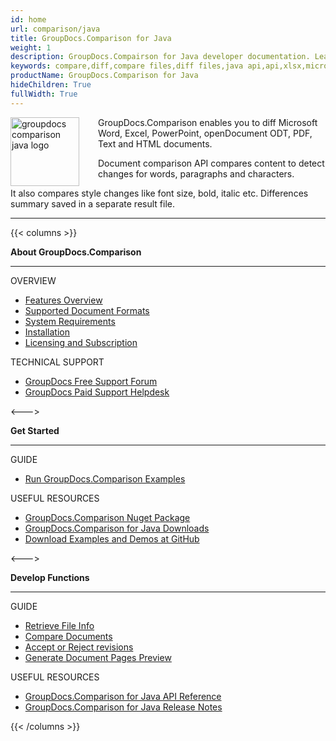 ```yaml
---
id: home
url: comparison/java
title: GroupDocs.Comparison for Java
weight: 1
description: GroupDocs.Compairson for Java developer documentation. Learn how to diff docx, pptx, and pdf files using Java.
keywords: compare,diff,compare files,diff files,java api,api,xlsx,microsoft word,docx,pptx,pdf,java
productName: GroupDocs.Comparison for Java
hideChildren: True
fullWidth: True
---
```


<img src="/comparison/java/images/home.png" alt="groupdocs comparison java logo" align="left" style="width:110px; margin: 0 30px 0 0"/>

GroupDocs.Comparison enables you to diff Microsoft Word, Excel, PowerPoint, openDocument ODT, PDF, Text and HTML documents.

Document comparison API compares content to detect changes for words, paragraphs and characters.

It also compares style changes like font size, bold, italic etc. Differences summary saved in a separate result file.

---

{{< columns >}}

<p><b>About GroupDocs.Comparison</b></p>
<hr><p>OVERVIEW</p></hr>
<ul>
	<li><a href='{{< ref "comparison/java/getting-started/features-overview" >}}'>Features Overview</a></li>
	<li><a href='{{< ref "comparison/java/getting-started/supported-document-formats" >}}'>Supported Document Formats</a></li>
	<li><a href='{{< ref "comparison/java/getting-started/system-requirements" >}}'>System Requirements</a></li>
	<li><a href='{{< ref "comparison/java/getting-started/installation" >}}'>Installation</a></li>
	<li><a href='{{< ref "comparison/java/getting-started/evaluation-limitations-and-licensing-of-groupdocs.comparison.md" >}}'>Licensing and Subscription</a></li>
</ul>
<p>TECHNICAL SUPPORT</p>
<ul>
	<li><a href="https://forum.groupdocs.com/">GroupDocs Free Support Forum</a></li>
	<li><a href="https://helpdesk.groupdocs.com/">GroupDocs Paid Support Helpdesk</a></li>
</ul>
<--->
<p><b>Get Started</b></p>
<hr><p>GUIDE</p></hr>
<ul>
	<li><a href='{{< ref "comparison/java/getting-started/how-to-run-examples" >}}'>Run GroupDocs.Comparison Examples</a></li>
</ul>
<p>USEFUL RESOURCES</p>
<ul>
	<li><a href="https://www.nuget.org/packages/groupdocs.comparison">GroupDocs.Comparison Nuget Package</a></li>
	</li><li><a href="https://downloads.groupdocs.com/comparison/java">GroupDocs.Comparison for Java Downloads</a></li>
	<li><a href="https://github.com/groupdocs-comparison/GroupDocs.Comparison-for-Java">Download Examples and Demos at GitHub</a></li>
</ul>
<--->
<p><b>Develop Functions</b></p>
<hr><p>GUIDE</p></hr>
<ul>
	<li><a href='{{< ref "comparison/java/developer-guide/basic-usage/get-file-info" >}}'>Retrieve File Info</a></li>
	<li><a href='{{< ref "comparison/java/developer-guide/basic-usage/compare-documents" >}}'>Compare Documents</a></li>
	<li><a href='{{< ref "comparison/java/developer-guide/advanced-usage/accept-or-reject-revisions" >}}'>Accept or Reject revisions</a></li>
	<li><a href='{{< ref "comparison/java/developer-guide/advanced-usage/generate-document-pages-preview" >}}'>Generate Document Pages Preview</a></li>				
</ul>
<p>USEFUL RESOURCES</p>
<ul>
	<li><a href="https://reference.groupdocs.com/comparison/java">GroupDocs.Comparison for Java API Reference</a></li>
	<li><a href='https://releases.groupdocs.com/comparison/java/release-notes/'>GroupDocs.Comparison for Java Release Notes</a></li>
</ul>
{{< /columns >}}
